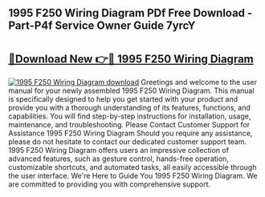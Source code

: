 ## 1995 F250 Wiring Diagram PDf Free Download - Part-P4f Service Owner Guide 7yrcY

# <h2><a href="http://dfn004.blite.top/?on=1995+F250+Wiring+Diagram">🔗Download New 👉🔴 1995 F250 Wiring Diagram</a></h2>

[![1995 F250 Wiring Diagram download](https://i.imgur.com/lujVjoI.png)](http://dfn004.blite.top/?on=1995+F250+Wiring+Diagram)
Greetings and welcome to the user manual for your newly assembled 1995 F250 Wiring Diagram. This manual is specifically designed to help you get started with your product and provide you with a thorough understanding of its features, functions, and capabilities. You will find step-by-step instructions for installation, usage, maintenance, and troubleshooting. Please Contact Customer Support for Assistance 1995 F250 Wiring Diagram Should you require any assistance, please do not hesitate to contact our dedicated customer support team. 1995 F250 Wiring Diagram offers users an impressive collection of advanced features, such as gesture control, hands-free operation, customizable shortcuts, and automated tasks, all easily accessible through the user interface. We're Here to Guide You 1995 F250 Wiring Diagram. We are committed to providing you with comprehensive support.
